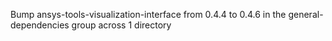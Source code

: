 Bump ansys-tools-visualization-interface from 0.4.4 to 0.4.6 in the general-dependencies group across 1 directory